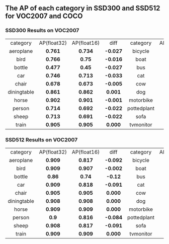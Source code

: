 ## The AP of each category in SSD300 and SSD512 for VOC2007 and COCO

### SSD300 Results on VOC2007

<table width="95%">
  <tr>
    <td colspan=1 align=center>category</td>
    <td colspan=1 align=center>AP(float32)</td>
    <td colspan=1 align=center>AP(float16)</td>
    <td colspan=1 align=center>diff</td>
    <td colspan=1 align=center>category</td>
    <td colspan=1 align=center>AP(float32)</td>
    <td colspan=1 align=center>AP(float16)</td>
    <td colspan=1 align=center>diff</td>
  </tr>
  <tr>
    <td align=center>aeroplane</td>
    <td align=center><b>0.761</td>
    <td align=center><b>0.734</td>
    <td align=center><b>-0.027</td>
    <td align=center>bicycle</td>
    <td align=center><b>0.846</td>
    <td align=center><b>0.823</td>
    <td align=center><b>-0.023</td>
  </tr>
  <tr>
    <td align=center>bird</td>
    <td align=center><b>0.766</td>
    <td align=center><b>0.75</td>
    <td align=center><b>-0.016</td>
    <td align=center>boat</td>
    <td align=center><b>0.696</td>
    <td align=center><b>0.663</td>
    <td align=center><b>-0.033</td>
  </tr>
  <tr>
    <td align=center>bottle</td>
    <td align=center><b>0.477</td>
    <td align=center><b>0.45</td>
    <td align=center><b>-0.027</td>
    <td align=center>bus</td>
    <td align=center><b>0.893</td>
    <td align=center><b>0.895</td>
    <td align=center><b>0.002</td>
  </tr>
  <tr>
    <td align=center>car</td>
    <td align=center><b>0.746</td>
    <td align=center><b>0.713</td>
    <td align=center><b>-0.033</td>
    <td align=center>cat</td>
    <td align=center><b>0.909</td>
    <td align=center><b>0.909</td>
    <td align=center><b>0.000</td>
  </tr>
  <tr>
    <td align=center>chair</td>
    <td align=center><b>0.678</td>
    <td align=center><b>0.673</td>
    <td align=center><b>-0.005</td>
    <td align=center>cow</td>
    <td align=center><b>0.767</td>
    <td align=center><b>0.727</td>
    <td align=center><b>-0.04</td>
  </tr>
  <tr>
    <td align=center>diningtable</td>
    <td align=center><b>0.861</td>
    <td align=center><b>0.862</td>
    <td align=center><b>0.001</td>
    <td align=center>dog</td>
    <td align=center><b>0.907</td>
    <td align=center><b>0.907</td>
    <td align=center><b>0.000</td>
  </tr>
  <tr>
    <td align=center>horse</td>
    <td align=center><b>0.902</td>
    <td align=center><b>0.901</td>
    <td align=center><b>-0.001</td>
    <td align=center>motorbike</td>
    <td align=center><b>0.842</td>
    <td align=center><b>0.831</td>
    <td align=center><b>-0.011</td>
  </tr>
  <tr>
    <td align=center>person</td>
    <td align=center><b>0.714</td>
    <td align=center><b>0.692</td>
    <td align=center><b>-0.022</td>
    <td align=center>pottedplant</td>
    <td align=center><b>0.583</td>
    <td align=center><b>0.568</td>
    <td align=center><b>-0.015</td>
  </tr>
  <tr>
    <td align=center>sheep</td>
    <td align=center><b>0.713</td>
    <td align=center><b>0.691</td>
    <td align=center><b>-0.022</td>
    <td align=center>sofa</td>
    <td align=center><b>0.897</td>
    <td align=center><b>0.896</td>
    <td align=center><b>-0.001</td>
  </tr>
  <tr>
    <td align=center>train</td>
    <td align=center><b>0.905</td>
    <td align=center><b>0.905</td>
    <td align=center><b>0.000</td>
    <td align=center>tvmonitor</td>
    <td align=center><b>0.783</td>
    <td align=center><b>0.781</td>
    <td align=center><b>-0.002</td>
  </tr>
</table>

### SSD512 Results on VOC2007

<table width="95%">
  <tr>
    <td colspan=1 align=center>category</td>
    <td colspan=1 align=center>AP(float32)</td>
    <td colspan=1 align=center>AP(float16)</td>
    <td colspan=1 align=center>diff</td>
    <td colspan=1 align=center>category</td>
    <td colspan=1 align=center>AP(float32)</td>
    <td colspan=1 align=center>AP(float16)</td>
    <td colspan=1 align=center>diff</td>
  </tr>
  <tr>
    <td align=center>aeroplane</td>
    <td align=center><b>0.909</td>
    <td align=center><b>0.817</td>
    <td align=center><b>-0.092</td>
    <td align=center>bicycle</td>
    <td align=center><b>0.909</td>
    <td align=center><b>0.909</td>
    <td align=center><b>0.000</td>
  </tr>
  <tr>
    <td align=center>bird</td>
    <td align=center><b>0.909</td>
    <td align=center><b>0.907</td>
    <td align=center><b>-0.002</td>
    <td align=center>boat</td>
    <td align=center><b>0.907</td>
    <td align=center><b>0.815</td>
    <td align=center><b>-0.092</td>
  </tr>
  <tr>
    <td align=center>bottle</td>
    <td align=center><b>0.86</td>
    <td align=center><b>0.74</td>
    <td align=center><b>-0.12</td>
    <td align=center>bus</td>
    <td align=center><b>0.909</td>
    <td align=center><b>0.909</td>
    <td align=center><b>0.000</td>
  </tr>
  <tr>
    <td align=center>car</td>
    <td align=center><b>0.909</td>
    <td align=center><b>0.818</td>
    <td align=center><b>-0.091</td>
    <td align=center>cat</td>
    <td align=center><b>0.981</td>
    <td align=center><b>0.909</td>
    <td align=center><b>0.072</td>
  </tr>
  <tr>
    <td align=center>chair</td>
    <td align=center><b>0.905</td>
    <td align=center><b>0.905</td>
    <td align=center><b>0.000</td>
    <td align=center>cow</td>
    <td align=center><b>0.919</td>
    <td align=center><b>0.818</td>
    <td align=center><b>-0.101</td>
  </tr>
  <tr>
    <td align=center>diningtable</td>
    <td align=center><b>0.908</td>
    <td align=center><b>0.908</td>
    <td align=center><b>0.000</td>
    <td align=center>dog</td>
    <td align=center><b>0.909</td>
    <td align=center><b>0.909</td>
    <td align=center><b>0.000</td>
  </tr>
  <tr>
    <td align=center>horse</td>
    <td align=center><b>0.909</td>
    <td align=center><b>0.909</td>
    <td align=center><b>0.000</td>
    <td align=center>motorbike</td>
    <td align=center><b>0.908</td>
    <td align=center><b>0.909</td>
    <td align=center><b>0.001</td>
  </tr>
  <tr>
    <td align=center>person</td>
    <td align=center><b>0.9</td>
    <td align=center><b>0.816</td>
    <td align=center><b>-0.084</td>
    <td align=center>pottedplant</td>
    <td align=center><b>0.889</td>
    <td align=center><b>0.813</td>
    <td align=center><b>-0.076</td>
  </tr>
  <tr>
    <td align=center>sheep</td>
    <td align=center><b>0.908</td>
    <td align=center><b>0.817</td>
    <td align=center><b>-0.091</td>
    <td align=center>sofa</td>
    <td align=center><b>0.908</td>
    <td align=center><b>0.908</td>
    <td align=center><b>0.000</td>
  </tr>
  <tr>
    <td align=center>train</td>
    <td align=center><b>0.909</td>
    <td align=center><b>0.909</td>
    <td align=center><b>0.000</td>
    <td align=center>tvmonitor</td>
    <td align=center><b>0.925</td>
    <td align=center><b>0.907</td>
    <td align=center><b>-0.018</td>
  </tr>
</table>
